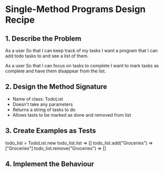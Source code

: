 # Single-Method Programs Design Recipe


## 1. Describe the Problem

As a user
So that I can keep track of my tasks
I want a program that I can add todo tasks to and see a list of them.

As a user
So that I can focus on tasks to complete
I want to mark tasks as complete and have them disappear from the list.


## 2. Design the Method Signature

- Name of class: TodoList
- Doesn't take any parameters
- Returns a string of tasks to do
- Allows tasts to be marked as done and removed from list


## 3. Create Examples as Tests

todo_list = TodoList.new
todo_list.list => []
todo_list.add("Groceries") => ["Groceries"]
todo_list.remove("Groceries") => []


## 4. Implement the Behaviour